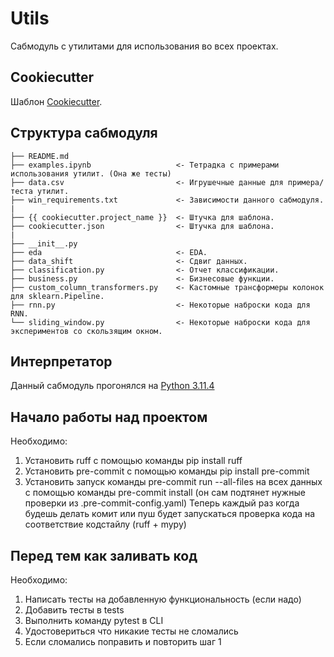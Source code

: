 # Utils

Сабмодуль с утилитами для использования во всех проектах.

## Cookiecutter
Шаблон [Cookiecutter](https://www.cookiecutter.io/).

## Структура сабмодуля
```
├── README.md
├── examples.ipynb                   <- Тетрадка с примерами использования утилит. (Она же тесты)
├── data.csv                         <- Игрушечные данные для примера/теста утилит.
├── win_requirements.txt             <- Зависимости данного сабмодуля.
|
├── {{ cookiecutter.project_name }}  <- Штучка для шаблона.
├── cookiecutter.json                <- Штучка для шаблона.
|
├── __init__.py
├── eda                              <- EDA.
├── data_shift                       <- Сдвиг данных.
├── classification.py                <- Отчет классификации.
├── business.py                      <- Бизнесовые функции.
├── custom_column_transformers.py    <- Кастомные трансформеры колонок для sklearn.Pipeline.
├── rnn.py                           <- Некоторые наброски кода для RNN.
└── sliding_window.py                <- Некоторые наброски кода для экспериментов со скользящим окном.
```

## Интерпретатор
Данный сабмодуль прогонялся на [Python 3.11.4](#https://www.python.org/downloads/release/python-3114/)


## Начало работы над проектом
Необходимо:
1) Установить ruff с помощью команды pip install ruff
2) Установить pre-commit с помощью команды pip install pre-commit
3) Установить запуск команды pre-commit run --all-files на всех данных с помощью команды pre-commit install (он сам подтянет нужные проверки из .pre-commit-config.yaml)
Теперь каждый раз когда будешь делать комит или пуш будет запускаться проверка кода на соответствие кодстайлу (ruff + mypy)

## Перед тем как заливать код
Необходимо:
1) Написать тесты на добавленную функциональность (если надо)
2) Добавить тесты в tests
3) Выполнить команду pytest в CLI
4) Удостовериться что никакие тесты не сломались
5) Если сломались поправить и повторить шаг 1
